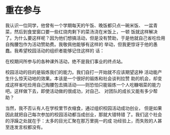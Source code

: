 # 重在参与

我认识一位同学，他曾有一个学期每天的午饭、晚饭都只点一碗米饭、  一盆青菜，然后到食堂窗口要一些红烧肉剩下的菜汤浇在米饭上，一顿  饭就这样解决了。为什么要这样呢？因为他们想搞活动，但是没有赞助，于是他就自己省吃俭用自掏腰包作为活动赞助费。我敬佩他能够有这样的  举动，但我更惊讶于他的愚蠢。我希望校园活动的组织者能够记住这样的  话：

在校期间所参与的各种课外活动，绝不是我们事业的终点站。

校园活动的目的是锻炼我们的能力。我们自打一开始就不应该期望这种  活动能产生什么惊天动地的效果。本该是一个很好的锻炼和社会谈判拉赞  助的机会，却变成这样省吃俭用自己掏腰包去搞活动——则恐怕只能锻炼一个人吃糠咽菜的能力吧。这样做下去，即使活动做的很成功，对自己、  对团队的成长又能有多少帮助？

当然，我不否认有人在学校里节衣缩食，通过组织校园活动成功创业，  但是如果因此就把自己每次参加的校园活动都当成创业，那就大错特错  了。我们这个社会的浮躁之处就在于：太多的目光汇聚在那万里挑一的成  功经验上，而失败的人甚至连发言权都没有。

